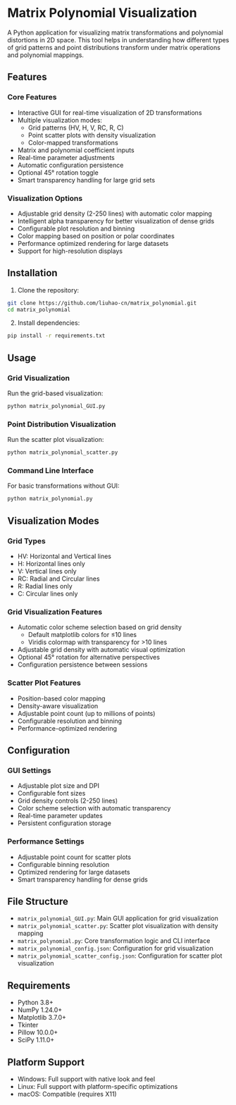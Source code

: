 # Matrix Polynomial Visualization

A Python application for visualizing matrix transformations and polynomial distortions in 2D space. This tool helps in understanding how different types of grid patterns and point distributions transform under matrix operations and polynomial mappings.

## Features

### Core Features
- Interactive GUI for real-time visualization of 2D transformations
- Multiple visualization modes:
  - Grid patterns (HV, H, V, RC, R, C)
  - Point scatter plots with density visualization
  - Color-mapped transformations
- Matrix and polynomial coefficient inputs
- Real-time parameter adjustments
- Automatic configuration persistence
- Optional 45° rotation toggle
- Smart transparency handling for large grid sets

### Visualization Options
- Adjustable grid density (2-250 lines) with automatic color mapping
- Intelligent alpha transparency for better visualization of dense grids
- Configurable plot resolution and binning
- Color mapping based on position or polar coordinates
- Performance optimized rendering for large datasets
- Support for high-resolution displays

## Installation

1. Clone the repository:
```bash
git clone https://github.com/liuhao-cn/matrix_polynomial.git
cd matrix_polynomial
```

2. Install dependencies:
```bash
pip install -r requirements.txt
```

## Usage

### Grid Visualization
Run the grid-based visualization:
```bash
python matrix_polynomial_GUI.py
```

### Point Distribution Visualization
Run the scatter plot visualization:
```bash
python matrix_polynomial_scatter.py
```

### Command Line Interface
For basic transformations without GUI:
```bash
python matrix_polynomial.py
```

## Visualization Modes

### Grid Types
- HV: Horizontal and Vertical lines
- H: Horizontal lines only
- V: Vertical lines only
- RC: Radial and Circular lines
- R: Radial lines only
- C: Circular lines only

### Grid Visualization Features
- Automatic color scheme selection based on grid density
  - Default matplotlib colors for ≤10 lines
  - Viridis colormap with transparency for >10 lines
- Adjustable grid density with automatic visual optimization
- Optional 45° rotation for alternative perspectives
- Configuration persistence between sessions

### Scatter Plot Features
- Position-based color mapping
- Density-aware visualization
- Adjustable point count (up to millions of points)
- Configurable resolution and binning
- Performance-optimized rendering

## Configuration

### GUI Settings
- Adjustable plot size and DPI
- Configurable font sizes
- Grid density controls (2-250 lines)
- Color scheme selection with automatic transparency
- Real-time parameter updates
- Persistent configuration storage

### Performance Settings
- Adjustable point count for scatter plots
- Configurable binning resolution
- Optimized rendering for large datasets
- Smart transparency handling for dense grids

## File Structure
- `matrix_polynomial_GUI.py`: Main GUI application for grid visualization
- `matrix_polynomial_scatter.py`: Scatter plot visualization with density mapping
- `matrix_polynomial.py`: Core transformation logic and CLI interface
- `matrix_polynomial_config.json`: Configuration for grid visualization
- `matrix_polynomial_scatter_config.json`: Configuration for scatter plot visualization

## Requirements
- Python 3.8+
- NumPy 1.24.0+
- Matplotlib 3.7.0+
- Tkinter
- Pillow 10.0.0+
- SciPy 1.11.0+

## Platform Support
- Windows: Full support with native look and feel
- Linux: Full support with platform-specific optimizations
- macOS: Compatible (requires X11)

